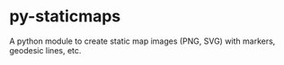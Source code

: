 # py-staticmaps
A python module to create static map images (PNG, SVG) with markers, geodesic lines, etc.


